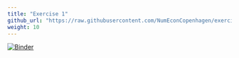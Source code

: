 ```yaml
---
title: "Exercise 1"
github_url: "https://raw.githubusercontent.com/NumEconCopenhagen/exercises-2019/master/PS1/Solving_the_Consumer_Problem.ipynb"
weight: 10
---
```

[![Binder](https://mybinder.org/badge.svg)](https://mybinder.org/v2/gh/NumEconCopenhagen/exercises-2019/master?filepath=PS1/exercise.ipynb)